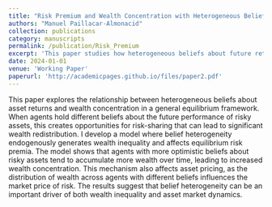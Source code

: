 ```yaml
---
title: "Risk Premium and Wealth Concentration with Heterogeneous Beliefs"
authors: "Manuel Paillacar-Almonacid"
collection: publications
category: manuscripts
permalink: /publication/Risk_Premium
excerpt: 'This paper studies how heterogeneous beliefs about future returns affect wealth concentration and risk premia in general equilibrium. I show that belief heterogeneity can generate substantial wealth inequality and affect asset pricing through risk-sharing mechanisms.'
date: 2024-01-01
venue: 'Working Paper'
paperurl: 'http://academicpages.github.io/files/paper2.pdf'
---
```


This paper explores the relationship between heterogeneous beliefs about asset returns and wealth concentration in a general equilibrium framework. When agents hold different beliefs about the future performance of risky assets, this creates opportunities for risk-sharing that can lead to significant wealth redistribution. I develop a model where belief heterogeneity endogenously generates wealth inequality and affects equilibrium risk premia. The model shows that agents with more optimistic beliefs about risky assets tend to accumulate more wealth over time, leading to increased wealth concentration. This mechanism also affects asset pricing, as the distribution of wealth across agents with different beliefs influences the market price of risk. The results suggest that belief heterogeneity can be an important driver of both wealth inequality and asset market dynamics.
